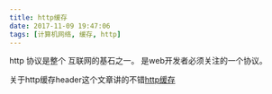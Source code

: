 ```yaml
---
title: http缓存
date: 2017-11-09 19:47:06
tags: [计算机网络, 缓存, http]
---
```


http 协议是整个 互联网的基石之一。
是web开发者必须关注的一个协议。

关于http缓存header这个文章讲的不错[http缓存](http://louiszhai.github.io/2017/04/07/http-cache/)


